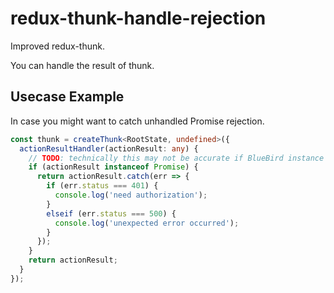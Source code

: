 # redux-thunk-handle-rejection

Improved redux-thunk.

You can handle the result of thunk.

## Usecase Example

In case you might want to catch unhandled Promise rejection.

```typescript
const thunk = createThunk<RootState, undefined>({
  actionResultHandler(actionResult: any) {
    // TODO: technically this may not be accurate if BlueBird instance is containerd
    if (actionResult instanceof Promise) {
      return actionResult.catch(err => {
        if (err.status === 401) {
          console.log('need authorization');
        }
        elseif (err.status === 500) {
          console.log('unexpected error occurred');
        }
      });
    }
    return actionResult;
  }
});
```
